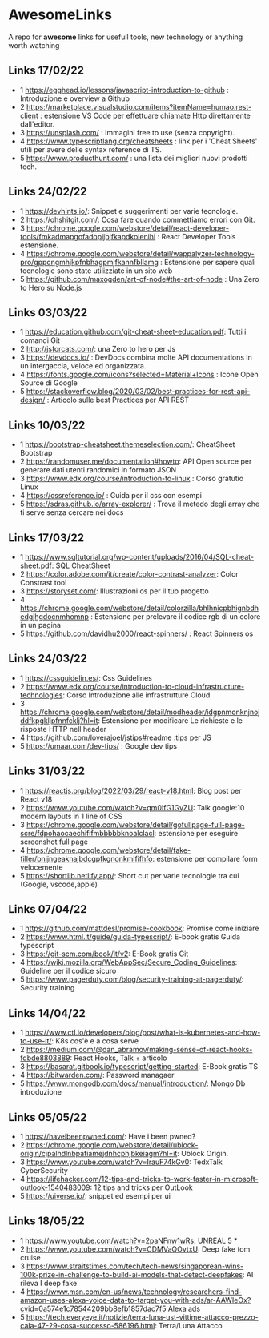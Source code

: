 # AwesomeLinks
A repo for **awesome** links for usefull tools, new technology or anything worth watching 

## Links 17/02/22

* 1 https://egghead.io/lessons/javascript-introduction-to-github : Introduzione e overview a Github
* 2 https://marketplace.visualstudio.com/items?itemName=humao.rest-client : estensione VS Code per effettuare chiamate Http direttamente dall'editor.
* 3 https://unsplash.com/ : Immagini free to use  (senza copyright).
* 4 https://www.typescriptlang.org/cheatsheets : link per i 'Cheat Sheets' utili per avere delle syntax reference di TS. 
* 5 https://www.producthunt.com/ : una lista dei migliori nuovi prodotti tech. 


## Links 24/02/22

* 1 https://devhints.io/: Snippet e suggerimenti per varie tecnologie.
* 2 https://ohshitgit.com/: Cosa fare quando commettiamo errori con Git.
* 3 https://chrome.google.com/webstore/detail/react-developer-tools/fmkadmapgofadopljbjfkapdkoienihi : React Developer Tools estensione.
* 4 https://chrome.google.com/webstore/detail/wappalyzer-technology-pro/gppongmhjkpfnbhagpmjfkannfbllamg :  Estensione per sapere quali tecnologie sono state utilizziate in un         sito web
* 5 https://github.com/maxogden/art-of-node#the-art-of-node : Una Zero to Hero su Node.js

## Links 03/03/22

* 1 https://education.github.com/git-cheat-sheet-education.pdf: Tutti i comandi Git
* 2 http://jsforcats.com/: una Zero to hero per Js 
* 3 https://devdocs.io/ : DevDocs combina molte API documentations in un intergaccia, veloce ed organizzata.
* 4 https://fonts.google.com/icons?selected=Material+Icons :  Icone Open Source di Google 
* 5 https://stackoverflow.blog/2020/03/02/best-practices-for-rest-api-design/ : Articolo sulle best Practices per API REST

## Links 10/03/22

* 1 https://bootstrap-cheatsheet.themeselection.com/: CheatSheet Bootstrap
* 2 https://randomuser.me/documentation#howto: API Open source per generare dati utenti randomici in formato JSON
* 3 https://www.edx.org/course/introduction-to-linux : Corso gratutio Linux
* 4 https://cssreference.io/ : Guida per il css con esempi 
* 5 https://sdras.github.io/array-explorer/ : Trova il metedo degli array che ti serve senza  cercare nei docs 

## Links 17/03/22

* 1 https://www.sqltutorial.org/wp-content/uploads/2016/04/SQL-cheat-sheet.pdf: SQL CheatSheet
* 2 https://color.adobe.com/it/create/color-contrast-analyzer: Color Constrast tool
* 3 https://storyset.com/: Illustrazioni os per il tuo progetto
* 4 https://chrome.google.com/webstore/detail/colorzilla/bhlhnicpbhignbdhedgjhgdocnmhomnp : Estensione per prelevare il codice rgb di un colore in un pagina
* 5 https://github.com/davidhu2000/react-spinners/ : React Spinners os


## Links 24/03/22

* 1 https://cssguidelin.es/: Css Guidelines 
* 2 https://www.edx.org/course/introduction-to-cloud-infrastructure-technologies:  Corso Introduzione alle infrastrutture Cloud 
* 3 https://chrome.google.com/webstore/detail/modheader/idgpnmonknjnojddfkpgkljpfnnfcklj?hl=it: Estensione per modificare Le richieste e le risposte HTTP nell header
* 4 https://github.com/loverajoel/jstips#readme :tips per JS
* 5 https://umaar.com/dev-tips/ : Google dev tips

## Links 31/03/22

*  1 https://reactjs.org/blog/2022/03/29/react-v18.html: Blog post per React  v18
*  2 https://www.youtube.com/watch?v=qm0IfG1GyZU:  Talk google:10 modern layouts in 1 line of CSS 
*  3  https://chrome.google.com/webstore/detail/gofullpage-full-page-scre/fdpohaocaechififmbbbbbknoalclacl: estensione per eseguire screenshot full page
*  4 https://chrome.google.com/webstore/detail/fake-filler/bnjjngeaknajbdcgpfkgnonkmififhfo: estensione per compilare form velocemente
*  5 https://shortlib.netlify.app/: Short cut per varie tecnologie tra cui (Google, vscode,apple)


## Links 07/04/22

*  1 https://github.com/mattdesl/promise-cookbook: Promise come iniziare 
*  2 https://www.html.it/guide/guida-typescript/: E-book gratis Guida typescript
*  3 https://git-scm.com/book/it/v2: E-Book gratis Git
*  4 https://wiki.mozilla.org/WebAppSec/Secure_Coding_Guidelines: Guideline per il codice sicuro
*  5 https://www.pagerduty.com/blog/security-training-at-pagerduty/: Security training 

## Links 14/04/22

*  1 https://www.ctl.io/developers/blog/post/what-is-kubernetes-and-how-to-use-it/: K8s cos'è e a cosa serve
*  2 https://medium.com/@dan_abramov/making-sense-of-react-hooks-fdbde8803889: React Hooks, Talk + articolo
*  3 https://basarat.gitbook.io/typescript/getting-started: E-Book gratis TS
*  4 https://bitwarden.com/: Password managaer 
*  5 https://www.mongodb.com/docs/manual/introduction/: Mongo Db introduzione


## Links 05/05/22

*  1 https://haveibeenpwned.com/: Have i been pwned? 
*  2 https://chrome.google.com/webstore/detail/ublock-origin/cjpalhdlnbpafiamejdnhcphjbkeiagm?hl=it: Ublock Origin.
*  3 https://www.youtube.com/watch?v=IrauF74kGv0: TedxTalk CyberSecurity 
*  4 https://lifehacker.com/12-tips-and-tricks-to-work-faster-in-microsoft-outlook-1540483009: 12 tips and tricks per OutLook
*  5 https://uiverse.io/: snippet ed esempi per ui

## Links 18/05/22

*  1 https://www.youtube.com/watch?v=2paNFnw1wRs: UNREAL 5 * 
*  2 https://www.youtube.com/watch?v=CDMVaQOvtxU: Deep fake tom cruise
*  3 https://www.straitstimes.com/tech/tech-news/singaporean-wins-100k-prize-in-challenge-to-build-ai-models-that-detect-deepfakes: AI rileva I deep fake
*  4 https://www.msn.com/en-us/news/technology/researchers-find-amazon-uses-alexa-voice-data-to-target-you-with-ads/ar-AAWIeOx?cvid=0a574e1c78544209bb8efb1857dac7f5    Alexa ads
*  5 https://tech.everyeye.it/notizie/terra-luna-ust-vittime-attacco-prezzo-cala-47-29-cosa-successo-586196.html: Terra/Luna Attacco
